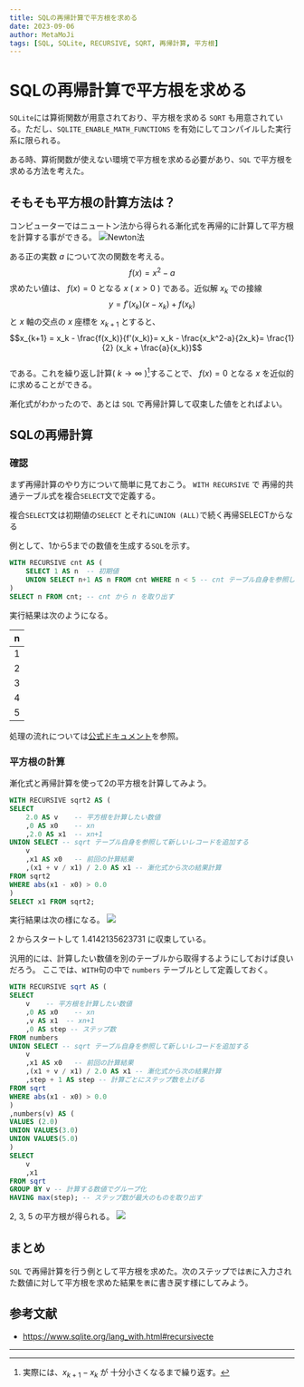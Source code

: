 ```yaml
---
title: SQLの再帰計算で平方根を求める
date: 2023-09-06
author: MetaMoJi
tags: [SQL, SQLite, RECURSIVE, SQRT, 再帰計算, 平方根]
---
```


# SQLの再帰計算で平方根を求める

 `SQLite`には算術関数が用意されており、平方根を求める `SQRT` も用意されている。ただし、`SQLITE_ENABLE_MATH_FUNCTIONS` を有効にしてコンパイルした実行系に限られる。

ある時、算術関数が使えない環境で平方根を求める必要があり、`SQL` で平方根を求める方法を考えた。

## そもそも平方根の計算方法は？

コンピューターではニュートン法から得られる漸化式を再帰的に計算して平方根を計算する事ができる。
![Newton法](images/sql_recursive_calculation_0.png)  

ある正の実数 $a$ について次の関数を考える。
$$f(x) = x^2-a$$
求めたい値は、 $f(x)=0$ となる $x$ ( $x > 0$ ) である。近似解 $x_k$ での接線  
$$y = f'(x_k) (x-x_k) + f(x_k)$$
と $x$ 軸の交点の $x$ 座標を $x_{k+1}$ とすると、
$$x_{k+1} = x_k - \frac{f(x_k)}{f'(x_k)}= x_k - \frac{x_k^2-a}{2x_k}= \frac{1}{2} (x_k + \frac{a}{x_k})$$  
である。これを繰り返し計算( $k \to \infty$ )[^1]することで、 $f(x)=0$ となる $x$ を近似的に求めることができる。

[^1]: 実際には、$x_{k+1} - x_k$ が 十分小さくなるまで繰り返す。

漸化式がわかったので、あとは `SQL` で再帰計算して収束した値をとればよい。

## SQLの再帰計算

### 確認

まず再帰計算のやり方について簡単に見ておこう。
`WITH RECURSIVE` で 再帰的共通テーブル式を複合`SELECT`文で定義する。

複合`SELECT`文は初期値の`SELECT` とそれに`UNION (ALL)`で続く再帰SELECTからなる

例として、1から5までの数値を生成する`SQL`を示す。

``` sql
WITH RECURSIVE cnt AS (
    SELECT 1 AS n  -- 初期値
    UNION SELECT n+1 AS n FROM cnt WHERE n < 5 -- cnt テーブル自身を参照して新しいレコードを追加する
)
SELECT n FROM cnt; -- cnt から n を取り出す
```

実行結果は次のようになる。

|n|
|-|
|1|
|2|
|3|
|4|
|5|

処理の流れについては[公式ドキュメント](https://www.sqlite.org/lang_with.html#recursivecte
)を参照。

### 平方根の計算

漸化式と再帰計算を使って2の平方根を計算してみよう。

``` sql
WITH RECURSIVE sqrt2 AS (
SELECT
    2.0 AS v    -- 平方根を計算したい数値
    ,0 AS x0    -- xn
    ,2.0 AS x1  -- xn+1
UNION SELECT -- sqrt テーブル自身を参照して新しいレコードを追加する
    v
    ,x1 AS x0   -- 前回の計算結果
    ,(x1 + v / x1) / 2.0 AS x1 -- 漸化式から次の結果計算
FROM sqrt2
WHERE abs(x1 - x0) > 0.0
)    
SELECT x1 FROM sqrt2;
```

実行結果は次の様になる。
![](images/sql_recursive_calculation_1.png)

2 からスタートして 1.4142135623731 に収束している。

汎用的には、計算したい数値を別のテーブルから取得するようにしておけば良いだろう。
ここでは、`WITH`句の中で `numbers` テーブルとして定義しておく。

```sql
WITH RECURSIVE sqrt AS (
SELECT
    v    -- 平方根を計算したい数値
    ,0 AS x0    -- xn
    ,v AS x1  -- xn+1
    ,0 AS step -- ステップ数
FROM numbers
UNION SELECT -- sqrt テーブル自身を参照して新しいレコードを追加する
    v
    ,x1 AS x0   -- 前回の計算結果
    ,(x1 + v / x1) / 2.0 AS x1 -- 漸化式から次の結果計算
    ,step + 1 AS step -- 計算ごとにステップ数を上げる
FROM sqrt
WHERE abs(x1 - x0) > 0.0
)
,numbers(v) AS (
VALUES (2.0)
UNION VALUES(3.0)
UNION VALUES(5.0)
)
SELECT 
    v
    ,x1
FROM sqrt
GROUP BY v -- 計算する数値でグループ化
HAVING max(step); -- ステップ数が最大のものを取り出す
```

2, 3, 5 の平方根が得られる。
![](images/sql_recursive_calculation_2.png)

## まとめ

`SQL` で再帰計算を行う例として平方根を求めた。次のステップでは`表`に入力された数値に対して平方根を求めた結果を`表`に書き戻す様にしてみよう。

## 参考文献

* https://www.sqlite.org/lang_with.html#recursivecte

---
